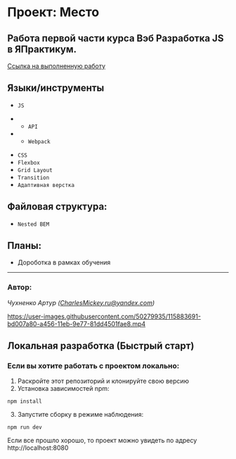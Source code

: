 # Проект: Место

## Работа первой части курса Вэб Разработка JS в ЯПрактикум. 

[Ссылка на выполненную работу](https://charlesmickey.github.io/mesto/)

## Языки/инструменты
* `JS`
- * `API`
- * `Webpack`

* `CSS`
* `Flexbox`
* `Grid Layout`
* `Transition`
* `Адаптивная верстка`

## Файловая структура:

* `Nested BEM`

## Планы:

* Дороботка в рамках обучения
____________________________


 
### Автор:
*Чухненко Артур (CharlesMickey.ru@yandex.com)*


https://user-images.githubusercontent.com/50279935/115883691-bd007a80-a456-11eb-9e77-81dd4501fae8.mp4


## Локальная разработка (Быстрый старт)
### Если вы хотите работать с проектом локально:

1. Раскройте этот репозиторий и клонируйте свою версию
2. Установка зависимостей npm:

`npm install`

3. Запустите сборку в режиме наблюдения:

```npm run dev```

Если все прошло хорошо, то проект можно увидеть по адресу http://localhost:8080


